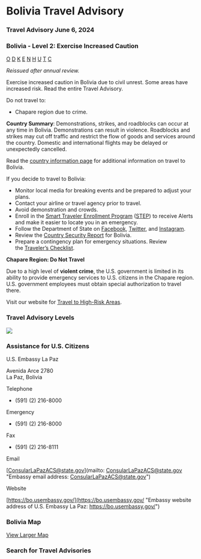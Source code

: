 # Bolivia Travel Advisory

### Travel Advisory June 6, 2024

### Bolivia - Level 2: Exercise Increased Caution

[O](javascript:void(0); "Tool Tip: Other")
[D](javascript:void(0); "Tool Tip: Wrongful Detention")
[K](javascript:void(0); "Tool Tip: Kidnap and Hostage")
[E](javascript:void(0); "Tool Tip: Event")
[N](javascript:void(0); "Tool Tip: Disaster")
[H](javascript:void(0); "Tool Tip: Health")
[U](javascript:void(0); "Tool Tip: Civil Unrest")
[T](javascript:void(0); "Tool Tip: Terrorism")
[C](javascript:void(0); "Tool Tip: Crimes")

*Reissued after annual review.*

Exercise increased caution in Bolivia due to civil unrest. Some areas have increased risk. Read the entire Travel Advisory.

Do not travel to:

* Chapare region due to crime.

**Country Summary**: Demonstrations, strikes, and roadblocks can occur at any time in Bolivia. Demonstrations can result in violence. Roadblocks and strikes may cut off traffic and restrict the flow of goods and services around the country. Domestic and international flights may be delayed or unexpectedly cancelled.

Read the [country information page](https://travel.state.gov/content/travel/en/international-travel/International-Travel-Country-Information-Pages/Bolivia.html) for additional information on travel to Bolivia.

If you decide to travel to Bolivia:

* Monitor local media for breaking events and be prepared to adjust your plans.
* Contact your airline or travel agency prior to travel.
* Avoid demonstration and crowds.
* Enroll in the [Smart Traveler Enrollment Program](https://step.state.gov/) ([STEP](https://step.state.gov/)) to receive Alerts and make it easier to locate you in an emergency.
* Follow the Department of State on [Facebook](https://www.facebook.com/travelgov), [Twitter](https://twitter.com/StateDept), and [Instagram](https://instagram.com/travelgov).
* Review the [Country Security Report](https://www.osac.gov/Content/Browse/Report?subContentTypes=Country%20Security%20Report) for Bolivia.
* Prepare a contingency plan for emergency situations. Review the [Traveler’s Checklist](https://travel.state.gov/content/travel/en/international-travel/before-you-go/travelers-checklist.html).

**Chapare Region: Do Not Travel**

Due to a high level of **violent crime**, the U.S. government is limited in its ability to provide emergency services to U.S. citizens in the Chapare region. U.S. government employees must obtain special authorization to travel there.

Visit our website for [Travel to High-Risk Areas](https://travel.state.gov/content/passports/en/go/TraveltoHighRiskAreas.html).

### Travel Advisory Levels

[![](/content/dam/NEWTravelAssets/images/travel-levelv1.svg)](/content/travel/en/international-travel/before-you-go/about-our-new-products.html "Travel Advisory Levels")

### Assistance for U.S. Citizens

U.S. Embassy La Paz

Avenida Arce 2780  
La Paz, Bolivia

Telephone

+ (591) (2) 216-8000

Emergency

+ (591) (2) 216-8000

Fax

+ (591) (2) 216-8111

Email

[ConsularLaPazACS@state.gov](mailto: ConsularLaPazACS@state.gov "Embassy email address: ConsularLaPazACS@state.gov")

Website

[https://bo.usembassy.gov/](https://bo.usembassy.gov/ "Embassy website address of U.S. Embassy La Paz: https://bo.usembassy.gov/")

### Bolivia Map

[View Larger Map](https://travelmaps.state.gov/TSGMap/?extent=-78.551355176,-25.938763455,-42.828092115,-5.934747451 "Map of Bolivia")



### Search for Travel Advisories